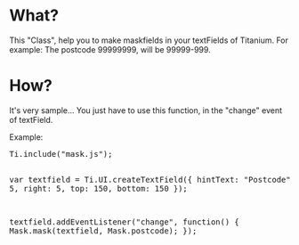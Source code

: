 <h1>What?</h1>
<p>This "Class", help you to make maskfields in your textFields of Titanium. For example: The postcode 99999999, will be 99999-999.</p>
<h1>How?</h1>
<p>It's very sample... You just have to use this function, in the "change" event of textField.</p>
<p>Example:</p>
<pre>
Ti.include("mask.js");

var textfield = Ti.UI.createTextField({
	hintText: "Postcode",
	left: 5,
	right: 5,
	top: 150,
	bottom: 150
});

textfield.addEventListener("change", function() {
	Mask.mask(textfield, Mask.postcode);
});
</pre>
